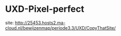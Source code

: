 # UXD-Pixel-perfect

site: http://25453.hosts2.ma-cloud.nl/bewijzenmap/periode3.3/UXD/CopyThatSite/
